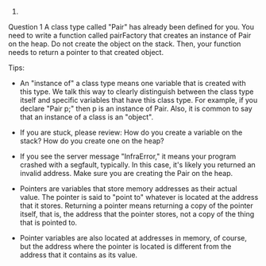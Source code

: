1.
Question 1
A class type called "Pair" has already been defined for you. You need to write a function called pairFactory that creates an instance of Pair on the heap. Do not create the object on the stack. Then, your function needs to return a pointer to that created object.

Tips:

- An "instance of" a class type means one variable that is created with this type. We talk this way to clearly distinguish between the class type itself and specific variables that have this class type. For example, if you declare "Pair p;" then p is an instance of Pair. Also, it is common to say that an instance of a class is an "object".

- If you are stuck, please review: How do you create a variable on the stack? How do you create one on the heap?

- If you see the server message "InfraError," it means your program crashed with a segfault, typically. In this case, it's likely you returned an invalid address. Make sure you are creating the Pair on the heap.

- Pointers are variables that store memory addresses as their actual value. The pointer is said to "point to" whatever is located at the address that it stores. Returning a pointer means returning a copy of the pointer itself, that is, the address that the pointer stores, not a copy of the thing that is pointed to. 

- Pointer variables are also located at addresses in memory, of course, but the address where the pointer is located is different from the address that it contains as its value.
